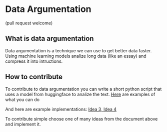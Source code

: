 # Data Argumentation

(pull request welcome)

## What is data argumentation

Data argumentation is a technique we can use to get better data faster. Using
machine learning models analize long data (like an essay) and compress it into
intructions.

## How to contribute

To contribute to data argumentation you can write a short python script that
uses a model from huggingface to analize the text.
[Here](https://docs.google.com/document/d/13a188pPvqnlvuVa3e_suVz4YO5s-JWeiOOrpp0odImg/edit)
are examples of what you can do

And here are example implementations:
[Idea 3, ](https://colab.research.google.com/drive/1GllCN5PgSYxBxINZsv3A2r0SpdznHlbT?usp=sharing)
[Idea 4](https://colab.research.google.com/drive/1nZx5LRjO61fYprFyqtrwPDLOis6ctR4p#scrollTo=1EE8CriiaCXj)

To contribute simple choose one of many ideas from the document above and
implement it.
